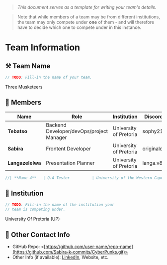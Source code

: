 > *This document serves as a template for writing your team's details.*

> Note that while members of a team may be from different institutions, the team may only compete under **one** of them - and will therefore have to decide which one to compete under in this instance.

# Team Information

## ⚒️ Team Name
``` c
// TODO: Fill-in the name of your team.
```
Three Musketeers

## 👥 Members
| Name     | Role                | Institution           | Discord Handle | Email |
|----------|---------------------|-----------------------| -------------------|-------------|
| **Tebatso**   | Backend Developer/devOps/project Manager   | University of Pretoria|sophy21| <tebatsomahlathini@gmail.com> |
| **Sabira**   | Frontent Developer  | University of Pretoria | originalcatlady16 | <sabira.k200416@gmail.com> |
| **Langazelelwa**   | Presentation Planner     | University of Pretoria | langa.v8282 | <langavaks@gmail.com> |
``` c
//| **Name 4**   | Q.A Tester          | University of the Western Cape | name4 | <email4@gmail.com> |
```


## 🏫 Institution
``` c
// TODO: Fill-in the name of the institution your
// team is competing under.
```
University Of Pretoria (UP)

## 📧 Other Contact Info
- GitHub Repo: <[https://github.com/user-name/repo-name](https://github.com/Sabira-k-commits/CyberPunks.git)>
- Other Info (if available): [LinkedIn](https://www.linkedin.com/in/sabira-karie-666365378/), Website, etc.
